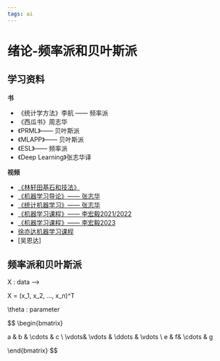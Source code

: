 ```yaml
---
tags: ai
---
```


# 绪论-频率派和贝叶斯派

## 学习资料

**书**

- 《统计学方法》李航 —— 频率派
- 《西瓜书》周志华
- 《PRML》—— 贝叶斯派
- 《MLAPP》—— 贝叶斯派
- 《ESL》—— 频率派
- 《Deep Learning》张志华译

**视频**

- [《林轩田基石和技法》](https://www.bilibili.com/video/BV1CV41137zS/?spm_id_from=333.337.search-card.all.click&vd_source=23d5ee46aa9f762104f00e96b4a39245)
- [《机器学习导论》—— 张志华](https://www.bilibili.com/video/BV1jt411b76n/?spm_id_from=333.337.search-card.all.click&vd_source=23d5ee46aa9f762104f00e96b4a39245)
- [《统计机器学习》—— 张志华](https://www.bilibili.com/video/BV1rW411N7tD/?spm_id_from=333.337.search-card.all.click&vd_source=23d5ee46aa9f762104f00e96b4a39245)
- [《机器学习课程》—— 李宏毅2021/2022](https://www.bilibili.com/video/BV1Wv411h7kN/?spm_id_from=333.337.search-card.all.click&vd_source=23d5ee46aa9f762104f00e96b4a39245)
- [《机器学习课程》—— 李宏毅2023](https://www.bilibili.com/video/BV1TD4y137mP/?spm_id_from=333.337.search-card.all.click&vd_source=23d5ee46aa9f762104f00e96b4a39245)
- [徐亦达机器学习课程](https://www.bilibili.com/video/BV1Qx411W7mf/?spm_id_from=333.337.search-card.all.click&vd_source=23d5ee46aa9f762104f00e96b4a39245)
- [吴恩达]

## 频率派和贝叶斯派

X : data --> 

X = (x_1, x_2, ..., x_n)^T

\theta : parameter

$$
\begin{bmatrix}

a & b & \cdots & c \\
\vdots& \vdots & \ddots & \vdots \\
e & f& \cdots & g

\end{bmatrix}
$$